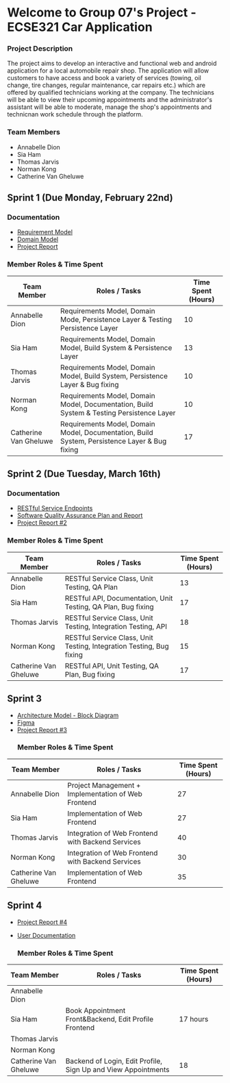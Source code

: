 
# Welcome to Group 07's Project - ECSE321 Car Application

### Project Description
The project aims to develop an interactive and functional web and android application for a local automobile repair shop. The application will allow customers to
have access and book a variety of services (towing, oil change, tire changes, regular maintenance, car repairs etc.) which are offered by qualified technicians working at the company. The technicians will be able to view their upcoming appointments and the administrator's assistant will be able to moderate, manage the shop's appointments and technicnan work schedule through the platform.
### Team Members
- Annabelle Dion
- Sia Ham
- Thomas Jarvis
- Norman Kong
- Catherine Van Gheluwe 

## Sprint 1 (Due Monday, February 22nd)
 ### Documentation
 - [Requirement Model](https://github.com/McGill-ECSE321-Winter2021/project-group-07/wiki/Requirements-Model-(requirements-&-use-case))
 - [Domain Model](https://github.com/McGill-ECSE321-Winter2021/project-group-07/wiki/Domain-Model-Iterations)
 - [Project Report](https://github.com/McGill-ECSE321-Winter2021/project-group-07/wiki/Project-Report-(Sprint-1))

  ### Member Roles & Time Spent
 | Team Member | Roles / Tasks | Time Spent (Hours)|
 | ------------|---------------| ------------------|
 |Annabelle Dion|     Requirements Model, Domain Mode, Persistence Layer & Testing Persistence Layer         | 10                  |
 |Sia Ham       |      Requirements Model, Domain Model, Build System & Persistence Layer        |           13        |
 |Thomas Jarvis|      Requirements Model, Domain Model, Build System, Persistence Layer & Bug fixing       | 10                |
 |Norman Kong |       Requirements Model, Domain Model, Documentation, Build System & Testing Persistence Layer        |                10  |
 |Catherine Van Gheluwe|  Requirements Model, Domain Model, Documentation, Build System, Persistence Layer & Bug fixing    |      17       |
 
## Sprint 2 (Due Tuesday, March 16th)
 ### Documentation
 - [RESTful Service Endpoints](https://github.com/McGill-ECSE321-Winter2021/project-group-07/wiki/RESTful-Service-Endpoints)
 - [Software Quality Assurance Plan and Report](https://github.com/McGill-ECSE321-Winter2021/project-group-07/wiki/Software-Quality-Assurance-Plan-and-Report)
 - [Project Report #2](https://github.com/McGill-ECSE321-Winter2021/project-group-07/wiki/Project-Report-(Sprint-2))

  ### Member Roles & Time Spent
 | Team Member | Roles / Tasks | Time Spent (Hours)|
 | ------------|---------------| ------------------|
 |Annabelle Dion|      RESTful Service Class, Unit Testing, QA Plan        |              13     |
 |Sia Ham       |   RESTful API, Documentation, Unit Testing, QA Plan, Bug fixing             |       17            |
 |Thomas Jarvis|     RESTful Service Class, Unit Testing, Integration Testing, API        |       18           |
 |Norman Kong |     RESTful Service Class, Unit Testing, Integration Testing, Bug fixing              |             15     |
 |Catherine Van Gheluwe| RESTful API, Unit Testing, QA Plan,  Bug fixing      |           17   |
 
 ## Sprint 3 
- [Architecture Model - Block Diagram](https://github.com/McGill-ECSE321-Winter2021/project-group-07/wiki/Architecture-Model)
- [Figma](https://www.figma.com/file/WGQveChTZA6qFVNFDvxh8g/Untitled?node-id=0%3A1)
- [Project Report #3](https://github.com/McGill-ECSE321-Winter2021/project-group-07/wiki/Project-Report-(Sprint-3))
  ### Member Roles & Time Spent
 | Team Member | Roles / Tasks | Time Spent (Hours)|
 | ------------|---------------| ------------------|
 |Annabelle Dion|   Project Management + Implementation of Web Frontend            |         27          |
 |Sia Ham       |      Implementation of Web Frontend        |          27         |
 |Thomas Jarvis|       Integration of Web Frontend with Backend Services        |         40         |
 |Norman Kong |        Integration of Web Frontend with Backend Services        |          30        |
 |Catherine Van Gheluwe|   Implementation of Web Frontend    |        35          |
 
  ## Sprint 4 
- [Project Report #4](https://github.com/McGill-ECSE321-Winter2021/project-group-07/wiki/Project-Report-(Sprint-4))
- [User Documentation](https://github.com/McGill-ECSE321-Winter2021/project-group-07/wiki/User-Documentation)



  ### Member Roles & Time Spent
 | Team Member | Roles / Tasks | Time Spent (Hours)|
 | ------------|---------------| ------------------|
 |Annabelle Dion|               |                   |
 |Sia Ham       |Book Appointment Front&Backend, Edit Profile Frontend    |  17 hours  
 |Thomas Jarvis|               |                  |
 |Norman Kong |                |                  |
 |Catherine Van Gheluwe|    Backend of Login, Edit Profile, Sign Up and View Appointments   |           18       |
